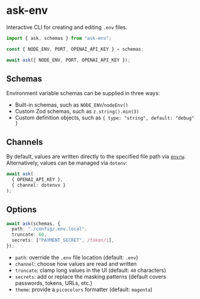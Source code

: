 # ask-env

Interactive CLI for creating and editing `.env` files.

```ts
import { ask, schemas } from "ask-env";

const { NODE_ENV, PORT, OPENAI_API_KEY } = schemas;

await ask({ NODE_ENV, PORT, OPENAI_API_KEY });
```

## Schemas

Environment variable schemas can be supplied in three ways:

- Built-in schemas, such as `NODE_ENV`/`nodeEnv()`
- Custom Zod schemas, such as `z.string().min(3)`
- Custom definition objects, such as `{ type: "string", default: "debug" }`

## Channels

By default, values are written directly to the specified file path via [`envrw`](../envrw/README.md). Alternatively, values can be managed via `dotenv`:

```ts
await ask(
  { OPENAI_API_KEY },
  { channel: dotenvx }
);
```

## Options

```typescript
await ask(schemas, {
  path: "./config/.env.local",
  truncate: 60,
  secrets: ["PAYMENT_SECRET", /token/i],
});
```

- `path`: override the `.env` file location (default: `.env`)
- `channel`: choose how values are read and written
- `truncate`: clamp long values in the UI (default: `40` characters)
- `secrets`: add or replace the masking patterns (default covers passwords, tokens, URLs, etc.)
- `theme`: provide a `picocolors` formatter (default: `magenta`)
